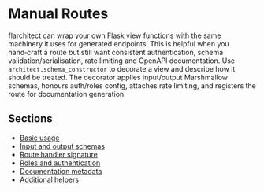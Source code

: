# Manual Routes

flarchitect can wrap your own Flask view functions with the same machinery it
uses for generated endpoints. This is helpful when you hand‑craft a route but
still want consistent authentication, schema validation/serialisation, rate
limiting and OpenAPI documentation.
Use `architect.schema_constructor` to decorate a view and describe how it
should be treated. The decorator applies input/output Marshmallow schemas,
honours auth/roles config, attaches rate limiting, and registers the route for
documentation generation.

## Sections

- [Basic usage](basic-usage.md)
- [Input and output schemas](input-and-output-schemas.md)
- [Route handler signature](route-handler-signature.md)
- [Roles and authentication](roles-and-authentication.md)
- [Documentation metadata](documentation-metadata.md)
- [Additional helpers](additional-helpers.md)
